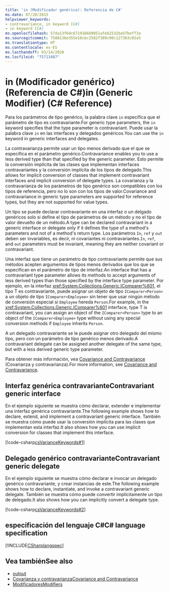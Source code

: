 ```yaml
---
title: 'in (Modificador genérico): Referencia de C#'
ms.date: 07/20/2015
helpviewer_keywords:
- contravariance, in keyword [C#]
- in keyword [C#]
ms.openlocfilehash: 57da13f6dc6719166b9051afeb2532ba5fbeff3a
ms.sourcegitcommit: 7588136e355e10cbc2582f389c90c127363c02a5
ms.translationtype: HT
ms.contentlocale: es-ES
ms.lasthandoff: 03/14/2020
ms.locfileid: "75713487"
---
```

# <a name="in-generic-modifier-c-reference"></a><span data-ttu-id="5bf20-102">in (Modificador genérico) (Referencia de C#)</span><span class="sxs-lookup"><span data-stu-id="5bf20-102">in (Generic Modifier) (C# Reference)</span></span>

<span data-ttu-id="5bf20-103">Para los parámetros de tipo genérico, la palabra clave `in` especifica que el parámetro de tipo es contravariante.</span><span class="sxs-lookup"><span data-stu-id="5bf20-103">For generic type parameters, the `in` keyword specifies that the type parameter is contravariant.</span></span> <span data-ttu-id="5bf20-104">Puede usar la palabra clave `in` en las interfaces y delegados genéricos.</span><span class="sxs-lookup"><span data-stu-id="5bf20-104">You can use the `in` keyword in generic interfaces and delegates.</span></span>

<span data-ttu-id="5bf20-105">La contravarianza permite usar un tipo menos derivado que el que se especifica en el parámetro genérico.</span><span class="sxs-lookup"><span data-stu-id="5bf20-105">Contravariance enables you to use a less derived type than that specified by the generic parameter.</span></span> <span data-ttu-id="5bf20-106">Esto permite la conversión implícita de las clases que implementan interfaces contravariantes y la conversión implícita de los tipos de delegado.</span><span class="sxs-lookup"><span data-stu-id="5bf20-106">This allows for implicit conversion of classes that implement contravariant interfaces and implicit conversion of delegate types.</span></span> <span data-ttu-id="5bf20-107">La covarianza y la contravarianza de los parámetros de tipo genérico son compatibles con los tipos de referencia, pero no lo son con los tipos de valor.</span><span class="sxs-lookup"><span data-stu-id="5bf20-107">Covariance and contravariance in generic type parameters are supported for reference types, but they are not supported for value types.</span></span>

<span data-ttu-id="5bf20-108">Un tipo se puede declarar contravariante en una interfaz o un delgado genéricos solo si define el tipo de parámetros de un método y no el tipo de valor devuelto de un método.</span><span class="sxs-lookup"><span data-stu-id="5bf20-108">A type can be declared contravariant in a generic interface or delegate only if it defines the type of a method's parameters and not of a method's return type.</span></span> <span data-ttu-id="5bf20-109">Los parámetros `In`, `ref` y `out` deben ser invariables, es decir, ni covariantes ni contravariantes.</span><span class="sxs-lookup"><span data-stu-id="5bf20-109">`In`, `ref`, and `out` parameters must be invariant, meaning they are neither covariant or contravariant.</span></span>

<span data-ttu-id="5bf20-110">Una interfaz que tiene un parámetro de tipo contravariante permite que sus métodos acepten argumentos de tipos menos derivados que los que se especifican en el parámetro de tipo de interfaz.</span><span class="sxs-lookup"><span data-stu-id="5bf20-110">An interface that has a contravariant type parameter allows its methods to accept arguments of less derived types than those specified by the interface type parameter.</span></span> <span data-ttu-id="5bf20-111">Por ejemplo, en la interfaz <xref:System.Collections.Generic.IComparer%601>, el tipo T es contravariante, puede asignar un objeto de tipo `IComparer<Person>` a un objeto de tipo `IComparer<Employee>` sin tener que usar ningún método de conversión especial si `Employee` hereda `Person`.</span><span class="sxs-lookup"><span data-stu-id="5bf20-111">For example, in the <xref:System.Collections.Generic.IComparer%601> interface, type T is contravariant, you can assign an object of the `IComparer<Person>` type to an object of the `IComparer<Employee>` type without using any special conversion methods if `Employee` inherits `Person`.</span></span>

<span data-ttu-id="5bf20-112">A un delegado contravariante se le puede asignar otro delegado del mismo tipo, pero con un parámetro de tipo genérico menos derivado.</span><span class="sxs-lookup"><span data-stu-id="5bf20-112">A contravariant delegate can be assigned another delegate of the same type, but with a less derived generic type parameter.</span></span>

<span data-ttu-id="5bf20-113">Para obtener más información, vea [Covariance and Contravariance](../../programming-guide/concepts/covariance-contravariance/index.md) (Covarianza y contravarianza).</span><span class="sxs-lookup"><span data-stu-id="5bf20-113">For more information, see [Covariance and Contravariance](../../programming-guide/concepts/covariance-contravariance/index.md).</span></span>

## <a name="contravariant-generic-interface"></a><span data-ttu-id="5bf20-114">Interfaz genérica contravariante</span><span class="sxs-lookup"><span data-stu-id="5bf20-114">Contravariant generic interface</span></span>

<span data-ttu-id="5bf20-115">En el ejemplo siguiente se muestra cómo declarar, extender e implementar una interfaz genérica contravariante.</span><span class="sxs-lookup"><span data-stu-id="5bf20-115">The following example shows how to declare, extend, and implement a contravariant generic interface.</span></span> <span data-ttu-id="5bf20-116">También se muestra cómo puede usar la conversión implícita para las clases que implementan esta interfaz.</span><span class="sxs-lookup"><span data-stu-id="5bf20-116">It also shows how you can use implicit conversion for classes that implement this interface.</span></span>

[!code-csharp[csVarianceKeywords#1](~/samples/snippets/csharp/VS_Snippets_VBCSharp/csvariancekeywords/cs/program.cs#1)]

## <a name="contravariant-generic-delegate"></a><span data-ttu-id="5bf20-117">Delegado genérico contravariante</span><span class="sxs-lookup"><span data-stu-id="5bf20-117">Contravariant generic delegate</span></span>

<span data-ttu-id="5bf20-118">En el ejemplo siguiente se muestra cómo declarar e invocar un delegado genérico contravariante, y crear instancias de este.</span><span class="sxs-lookup"><span data-stu-id="5bf20-118">The following example shows how to declare, instantiate, and invoke a contravariant generic delegate.</span></span> <span data-ttu-id="5bf20-119">También se muestra cómo puede convertir implícitamente un tipo de delegado.</span><span class="sxs-lookup"><span data-stu-id="5bf20-119">It also shows how you can implicitly convert a delegate type.</span></span>

[!code-csharp[csVarianceKeywords#2](~/samples/snippets/csharp/VS_Snippets_VBCSharp/csvariancekeywords/cs/program.cs#2)]

## <a name="c-language-specification"></a><span data-ttu-id="5bf20-120">especificación del lenguaje C#</span><span class="sxs-lookup"><span data-stu-id="5bf20-120">C# language specification</span></span>

[!INCLUDE[CSharplangspec](~/includes/csharplangspec-md.md)]

## <a name="see-also"></a><span data-ttu-id="5bf20-121">Vea también</span><span class="sxs-lookup"><span data-stu-id="5bf20-121">See also</span></span>

- [<span data-ttu-id="5bf20-122">out</span><span class="sxs-lookup"><span data-stu-id="5bf20-122">out</span></span>](out-generic-modifier.md)
- [<span data-ttu-id="5bf20-123">Covarianza y contravarianza</span><span class="sxs-lookup"><span data-stu-id="5bf20-123">Covariance and Contravariance</span></span>](../../programming-guide/concepts/covariance-contravariance/index.md)
- [<span data-ttu-id="5bf20-124">Modificadores</span><span class="sxs-lookup"><span data-stu-id="5bf20-124">Modifiers</span></span>](index.md)
